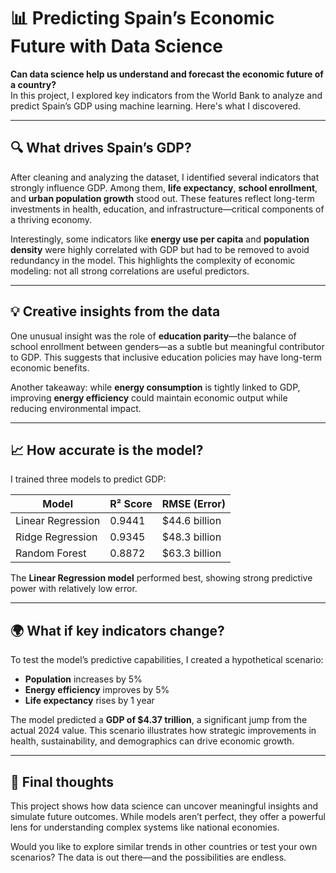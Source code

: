 
# 📊 Predicting Spain’s Economic Future with Data Science

**Can data science help us understand and forecast the economic future of a country?**  
In this project, I explored key indicators from the World Bank to analyze and predict Spain’s GDP using machine learning. Here's what I discovered.

---

## 🔍 What drives Spain’s GDP?

After cleaning and analyzing the dataset, I identified several indicators that strongly influence GDP. Among them, **life expectancy**, **school enrollment**, and **urban population growth** stood out. These features reflect long-term investments in health, education, and infrastructure—critical components of a thriving economy.

Interestingly, some indicators like **energy use per capita** and **population density** were highly correlated with GDP but had to be removed to avoid redundancy in the model. This highlights the complexity of economic modeling: not all strong correlations are useful predictors.

---

## 💡 Creative insights from the data

One unusual insight was the role of **education parity**—the balance of school enrollment between genders—as a subtle but meaningful contributor to GDP. This suggests that inclusive education policies may have long-term economic benefits.

Another takeaway: while **energy consumption** is tightly linked to GDP, improving **energy efficiency** could maintain economic output while reducing environmental impact.

---

## 📈 How accurate is the model?

I trained three models to predict GDP:

| Model              | R² Score | RMSE (Error)       |
|--------------------|----------|--------------------|
| Linear Regression  | 0.9441   | \$44.6 billion     |
| Ridge Regression   | 0.9345   | \$48.3 billion     |
| Random Forest      | 0.8872   | \$63.3 billion     |

The **Linear Regression model** performed best, showing strong predictive power with relatively low error.

---

## 🌍 What if key indicators change?

To test the model’s predictive capabilities, I created a hypothetical scenario:

- **Population** increases by 5%
- **Energy efficiency** improves by 5%
- **Life expectancy** rises by 1 year

The model predicted a **GDP of \$4.37 trillion**, a significant jump from the actual 2024 value. This scenario illustrates how strategic improvements in health, sustainability, and demographics can drive economic growth.

---

## 🧠 Final thoughts

This project shows how data science can uncover meaningful insights and simulate future outcomes. While models aren’t perfect, they offer a powerful lens for understanding complex systems like national economies.

Would you like to explore similar trends in other countries or test your own scenarios? The data is out there—and the possibilities are endless.
